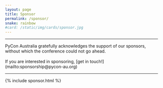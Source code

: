 ```yaml
---
layout: page
title: Sponsor
permalink: /sponsor/
snake: rainbow
#card: /static/img/cards/sponsor.jpg
---
```

<hr>
<span class="abstract">PyCon Australia gratefully acknowledges the support of our sponsors, without which the conference could not go ahead. <br><br>If you are interested in sponsoring, [get in touch!](mailto:sponsorship@pycon-au.org)</span>


<hr>

{% include sponsor.html %}
